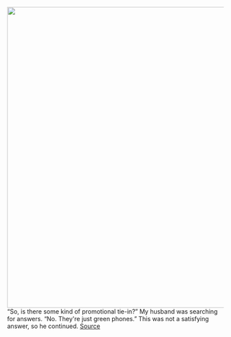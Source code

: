 <img src='https://cdn.vox-cdn.com/thumbor/kRoIvUr-HQDsIQYGf4so4M6ZoLw=/0x0:2040x1360/1200x800/filters:focal(857x517:1183x843)/cdn.vox-cdn.com/uploads/chorus_image/image/70608446/ajohnson_220310_5073_0001.0.jpg' width='700px' /><br/>
“So, is there some kind of promotional tie-in?” My husband was searching for answers. “No. They're just green phones.” This was not a satisfying answer, so he continued.
<a href='https://www.theverge.com/2022/3/11/22970820/apple-iphone-13-pro-alpine-green-samsung-s22-compared-ranked'> Source <a/>